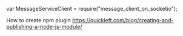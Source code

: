 var MessageServiceClient = require("message_client_on_socketio");

How to create npm plugin https://quickleft.com/blog/creating-and-publishing-a-node-js-module/
